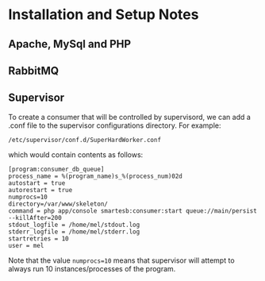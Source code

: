 Installation and Setup Notes
========


## Apache, MySql and PHP

## RabbitMQ


## Supervisor

To create a consumer that will be controlled by supervisord, we can add a .conf file to the supervisor configurations directory. For example:

```/etc/supervisor/conf.d/SuperHardWorker.conf```

which would contain contents as follows:

```
[program:consumer_db_queue]
process_name = %(program_name)s_%(process_num)02d
autostart = true
autorestart = true
numprocs=10
directory=/var/www/skeleton/
command = php app/console smartesb:consumer:start queue://main/persist --killAfter=200
stdout_logfile = /home/mel/stdout.log
stderr_logfile = /home/mel/stderr.log
startretries = 10
user = mel

```
Note that the value ```numprocs=10``` means that supervisor will attempt to always run 10 instances/processes of the program.

